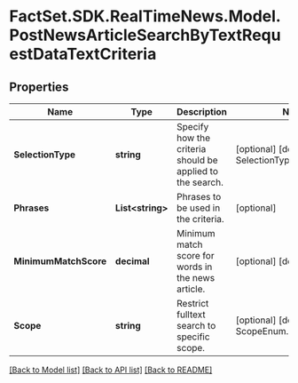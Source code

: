 # FactSet.SDK.RealTimeNews.Model.PostNewsArticleSearchByTextRequestDataTextCriteria

## Properties

Name | Type | Description | Notes
------------ | ------------- | ------------- | -------------
**SelectionType** | **string** | Specify how the criteria should be applied to the search. | [optional] [default to SelectionTypeEnum.Include]
**Phrases** | **List&lt;string&gt;** | Phrases to be used in the criteria. | [optional] 
**MinimumMatchScore** | **decimal** | Minimum match score for words in the news article. | [optional] [default to 0.7M]
**Scope** | **string** | Restrict fulltext search to specific scope. | [optional] [default to ScopeEnum.All]

[[Back to Model list]](../README.md#documentation-for-models) [[Back to API list]](../README.md#documentation-for-api-endpoints) [[Back to README]](../README.md)

